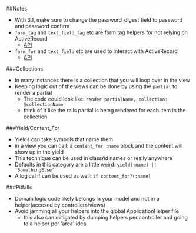 ##Notes

* With 3.1, make sure to change the password_digest field to password and password confirm
* `form_tag` and `text_field_tag` etc are form tag helpers for not relying on ActiveRecord
  * [API][1]
* `form_for` and `text_field` etc are used to interact with ActiveRecord
  * [API][2]

###Collections

* In many instances there is a collection that you will loop over in the view
* Keeping logic out of the views can be done by using the `partial` to render a partial
	* The code could look like: `render partialName, collection: @collectionName` 
	* think of it like the rails partial is being rendered for each item in the collection

###Yield/Content_For

* Yields can take symbols that name them
* in a view you can call: a `content_for :name` block and the content will show up in the yield
* This technique can be used in class/id names or really anywhere
* Defaults in this category are a little weird: `yield(:name) || 'SomethingElse'`
* A logical if can be used as well: `if content_for?(:name)`

###Pitfalls

* Domain logic code likely belongs in your model and not in a helper(accesed by controllers/views)
* Avoid jamming all your helpers into the global ApplicationHelper file
	* this also can mitigated by dumping helpers per controller and going to a helper per 'area' idea

[1]: http://api.rubyonrails.org/classes/ActionView/Helpers/FormTagHelper.html
[2]: http://api.rubyonrails.org/classes/ActionView/Helpers/FormHelper.html
